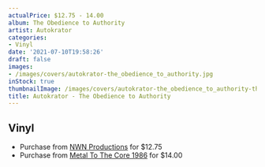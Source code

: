 ```yaml
---
actualPrice: $12.75 - 14.00
album: The Obedience to Authority
artist: Autokrator
categories:
- Vinyl
date: '2021-07-10T19:58:26'
draft: false
images:
- /images/covers/autokrator-the_obedience_to_authority.jpg
inStock: true
thumbnailImage: /images/covers/autokrator-the_obedience_to_authority-thumb.jpg
title: Autokrator - The Obedience to Authority
---
```


## Vinyl
* Purchase from [NWN Productions](http://shop.nwnprod.com/index.php?route=product/product&path=75&product_id=3766&sort=pd.name&order=ASC) for $12.75
* Purchase from [Metal To The Core 1986](https://metaltothecore1986.com/shop/autokrator-the-obedience-to-authority-12-lp/) for $14.00
